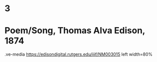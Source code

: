 # 3

#  Poem/Song, Thomas Alva Edison, 1874

.ve-media https://edisondigital.rutgers.edu/iiif/NM003015 left width=80%

